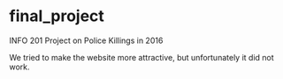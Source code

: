 # final_project
INFO 201 Project on Police Killings in 2016

We tried to make the website more attractive, but unfortunately it did not work.
